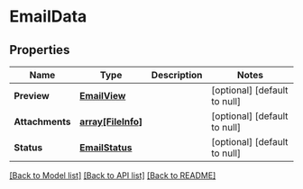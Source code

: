# EmailData

## Properties
Name | Type | Description | Notes
------------ | ------------- | ------------- | -------------
**Preview** | [**EmailView**](EmailView.md) |  | [optional] [default to null]
**Attachments** | [**array[FileInfo]**](FileInfo.md) |  | [optional] [default to null]
**Status** | [**EmailStatus**](EmailStatus.md) |  | [optional] [default to null]

[[Back to Model list]](../README.md#documentation-for-models) [[Back to API list]](../README.md#documentation-for-api-endpoints) [[Back to README]](../README.md)


